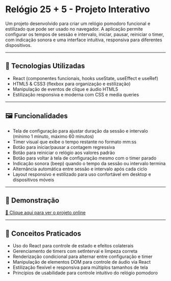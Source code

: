# Relógio 25 + 5 - Projeto Interativo

Um projeto desenvolvido para criar um relógio pomodoro funcional e estilizado que pode ser usado no navegador. A aplicação permite configurar os tempos de sessão e intervalo, iniciar, pausar, reiniciar o timer, com indicação sonora e uma interface intuitiva, responsiva para diferentes dispositivos.

---

## 🚀 Tecnologias Utilizadas
- React (componentes funcionais, hooks useState, useEffect e useRef)
- HTML5 & CSS3 (flexbox para organização e estilização)
- Manipulação de eventos de clique e áudio HTML5
- Estilização responsiva e moderna com CSS e media queries

---

## 🖼️ Funcionalidades
- Tela de configuração para ajustar duração da sessão e intervalo (mínimo 1 minuto, máximo 60 minutos)
- Timer visual que exibe o tempo restante no formato mm:ss
- Botão para iniciar/pausar a contagem regressiva
- Botão para reiniciar o relógio aos valores padrão
- Botão para voltar à tela de configuração mesmo com o timer parado
- Indicação sonora (beep) quando o tempo da sessão ou intervalo termina
- Alternância automática entre sessão e intervalo após cada ciclo
- Layout responsivo e estilizado para uso confortável em desktop e dispositivos móveis

---

## 🎨 Demonstração
[🔗 Clique aqui para ver o projeto online](https://quote-machine-kiw3.vercel.app/)

---

## 🧠 Conceitos Praticados
- Uso do React para controle de estado e efeitos colaterais
- Gerenciamento de timers com setInterval e limpeza correta
- Renderização condicional para alternar entre configuração e timer
- Manipulação de elementos DOM para controle de áudio via React
- Estilização flexível e responsiva para múltiplos tamanhos de tela
- Princípios de usabilidade para controle intuitivo do relógio pomodoro
